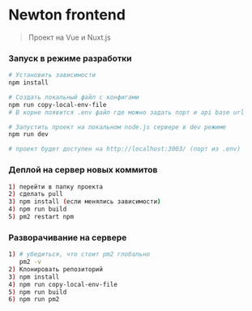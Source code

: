 # Newton frontend

> Проект на Vue и Nuxt.js

### Запуск в режиме разработки

``` bash
# Установить зависимости
npm install 

# Создать локальный файл с конфигами
npm run copy-local-env-file
# В корне появится .env файл где можно задать порт и api base url

# Запустить проект на локальном node.js сервере в dev режиме
npm run dev

# проект будет доступен на http://localhost:3003/ (порт из .env)

```

### Деплой на сервер новых коммитов

```bash
1) перейти в папку проекта
2) сделать pull
3) npm install (если менялись зависимости)
4) npm run build
5) pm2 restart npm

```

### Разворачивание на сервере

```bash
1) # убедиться, что стоит pm2 глобально
   pm2 -v  
2) Клонировать репозиторий
3) npm install 
4) npm run copy-local-env-file
5) npm run build
6) npm run pm2

```
